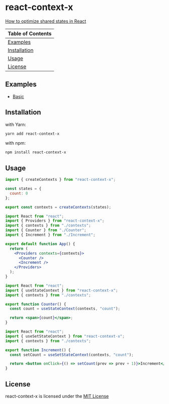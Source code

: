 # react-context-x

[How to optimize shared states in React](#)

| Table of Contents             |
| :---------------------------- |
| [Examples](#examples)         |
| [Installation](#installation) |
| [Usage](#usage)               |
| [License](#license)           |

## Examples

- [Basic](https://codesandbox.io/s/context-x-example-bp0n1)

## Installation

with Yarn:

```bash
yarn add react-context-x
```

with npm:

```bash
npm install react-context-x
```

## Usage

```jsx
import { createContexts } from "react-context-x";

const states = {
  count: 0
};

export const contexts = createContexts(states);
```

```jsx
import React from "react";
import { Providers } from "react-context-x";
import { contexts } from "./contexts";
import { Counter } from "./Counter";
import { Increment } from "./Increment";

export default function App() {
  return (
    <Providers contexts={contexts}>
      <Counter />
      <Increment />
    </Providers>
  );
}
```

```jsx
import React from "react";
import { useStateContext } from "react-context-x";
import { contexts } from "./contexts";

export function Counter() {
  const count = useStateContext(contexts, "count");

  return <span>{count}</span>;
}
```

```jsx
import React from "react";
import { useSetStateContext } from "react-context-x";
import { contexts } from "./contexts";

export function Increment() {
  const setCount = useSetStateContext(contexts, "count");

  return <button onClick={() => setCount(prev => prev + 1)}>Increment</button>;
}
```

## License

react-context-x is licensed under the [MIT License](LICENSE)
